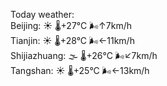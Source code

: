 Today weather:  
Beijing: ☀️   🌡️+27°C 🌬️↑7km/h  
Tianjin: ☀️   🌡️+28°C 🌬️←11km/h  
Shijiazhuang: 🌫  🌡️+26°C 🌬️↙7km/h  
Tangshan: ☀️   🌡️+25°C 🌬️←13km/h  
